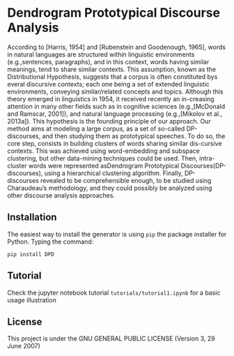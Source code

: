 # Dendrogram Prototypical Discourse Analysis
According to [Harris, 1954] and [Rubenstein and Goodenough, 1965], words in natural languages are structured within linguistic environments (e.g.,sentences, paragraphs), and in this context, words having similar meanings,  tend  to  share  similar  contexts.   This  assumption,  known  as  the Distributional  Hypothesis, suggests that a corpus is often constituted bys everal  discursive  contexts;  each  one  being  a  set  of  extended  linguistic environments,  conveying  similar/related  concepts  and  topics.   Although this  theory  emerged  in  linguistics  in  1954,  it  received  recently  an  in-creasing attention in many other fields such as in cognitive sciences (e.g.,[McDonald and Ramscar, 2001]),  and  natural  language  processing  (e.g.,[Mikolov et al., 2013a]).  This hypothesis is the founding principle of our approach. Our method aims at modeling a large corpus, as a set of so-called DP-discourses, and then studying them as prototypical speeches.  To do so, the core step,  consists in building clusters of words sharing similar dis-cursive contexts.  This was achieved using word-embedding and subspace clustering, but other data-mining techniques could be used.  Then, intra-cluster  words  were  represented  asDendrogram  Prototypical  Discourses(DP-discourses), using a hierarchical clustering algorithm.  Finally, DP-discourses revealed to be comprehensible enough, to be studied using Charaudeau’s methodology, and they could possibly be analyzed using other discourse analysis approaches.

## Installation

The easiest way to install the generator is using `pip` the package installer for Python.
Typing the command:

`pip install DPD`

## Tutorial

Check the jupyter notebook tutorial `tutorials/tutorial1.ipynb` for a basic usage illustration

## License

This project is under the GNU GENERAL PUBLIC LICENSE (Version 3, 29 June 2007)
